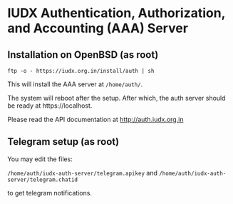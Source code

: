 # IUDX Authentication, Authorization, and Accounting (AAA) Server 

## Installation on OpenBSD (as root) 
```
ftp -o - https://iudx.org.in/install/auth | sh
```
This will install the AAA server at `/home/auth/`.

The system will reboot after the setup. After which, the auth server should be
ready at https://localhost.

Please read the API documentation at http://auth.iudx.org.in

## Telegram setup (as root) 
You may edit the files:

`/home/auth/iudx-auth-server/telegram.apikey`
	and
`/home/auth/iudx-auth-server/telegram.chatid`

to get telegram notifications.
